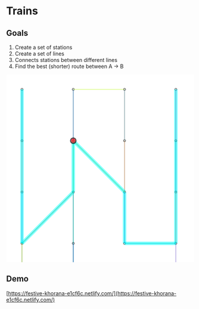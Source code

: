 # Trains

## Goals

1.  Create a set of stations
2.  Create a set of lines
3.  Connects stations between different lines
4.  Find the best (shorter) route between A -> B

![Trains](./trains.png)

## Demo

[https://festive-khorana-e1cf6c.netlify.com/](https://festive-khorana-e1cf6c.netlify.com/)
